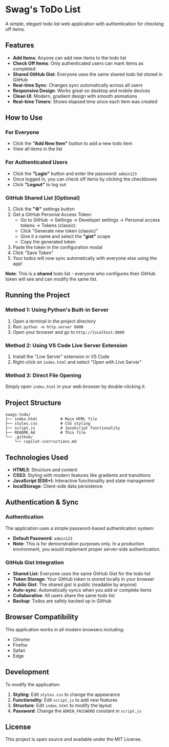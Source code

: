 # Swag's ToDo List

A simple, elegant todo list web application with authentication for checking off items.

## Features

- **Add Items**: Anyone can add new items to the todo list
- **Check Off Items**: Only authenticated users can mark items as completed
- **Shared GitHub Gist**: Everyone uses the same shared todo list stored in GitHub
- **Real-time Sync**: Changes sync automatically across all users
- **Responsive Design**: Works great on desktop and mobile devices
- **Clean UI**: Modern, gradient design with smooth animations
- **Real-time Timers**: Shows elapsed time since each item was created

## How to Use

### For Everyone
- Click the **"Add New Item"** button to add a new todo item
- View all items in the list

### For Authenticated Users
- Click the **"Login"** button and enter the password: `admin123`
- Once logged in, you can check off items by clicking the checkboxes
- Click **"Logout"** to log out

### GitHub Shared List (Optional)
1. Click the **"⚙️"** settings button 
2. Get a GitHub Personal Access Token:
   - Go to GitHub → Settings → Developer settings → Personal access tokens → Tokens (classic)
   - Click "Generate new token (classic)"
   - Give it a name and select the **"gist"** scope
   - Copy the generated token
3. Paste the token in the configuration modal
4. Click "Save Token"
5. Your todos will now sync automatically with everyone else using the app!

**Note**: This is a **shared** todo list - everyone who configures their GitHub token will see and can modify the same list.

## Running the Project

### Method 1: Using Python's Built-in Server
1. Open a terminal in the project directory
2. Run: `python -m http.server 8000`
3. Open your browser and go to `http://localhost:8000`

### Method 2: Using VS Code Live Server Extension
1. Install the "Live Server" extension in VS Code
2. Right-click on `index.html` and select "Open with Live Server"

### Method 3: Direct File Opening
Simply open `index.html` in your web browser by double-clicking it.

## Project Structure

```
swags-todo/
├── index.html          # Main HTML file
├── styles.css          # CSS styling
├── script.js           # JavaScript functionality
├── README.md           # This file
└── .github/
    └── copilot-instructions.md
```

## Technologies Used

- **HTML5**: Structure and content
- **CSS3**: Styling with modern features like gradients and transitions
- **JavaScript (ES6+)**: Interactive functionality and state management
- **localStorage**: Client-side data persistence

## Authentication & Sync

### Authentication
The application uses a simple password-based authentication system:
- **Default Password**: `admin123`
- **Note**: This is for demonstration purposes only. In a production environment, you would implement proper server-side authentication.

### GitHub Gist Integration
- **Shared List**: Everyone uses the same GitHub Gist for the todo list
- **Token Storage**: Your GitHub token is stored locally in your browser
- **Public Gist**: The shared gist is public (readable by anyone)
- **Auto-sync**: Automatically syncs when you add or complete items
- **Collaborative**: All users share the same todo list
- **Backup**: Todos are safely backed up in GitHub

## Browser Compatibility

This application works in all modern browsers including:
- Chrome
- Firefox
- Safari
- Edge

## Development

To modify the application:

1. **Styling**: Edit `styles.css` to change the appearance
2. **Functionality**: Edit `script.js` to add new features
3. **Structure**: Edit `index.html` to modify the layout
4. **Password**: Change the `ADMIN_PASSWORD` constant in `script.js`

## License

This project is open source and available under the MIT License.
